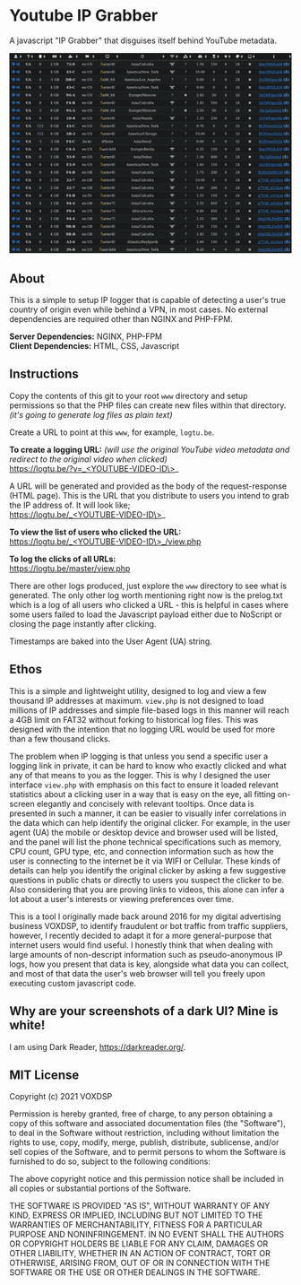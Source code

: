 # Youtube IP Grabber
A javascript "IP Grabber" that disguises itself behind YouTube metadata.

![view.php](https://raw.githubusercontent.com/mrbid/Youtube-IP-Grabber/main/screenshot1.png)

## About

This is a simple to setup IP logger that is capable of detecting a user's true country of origin even while behind a VPN, in most cases. No external dependencies are required other than NGINX and PHP-FPM.

**Server Dependencies:** NGINX, PHP-FPM<br>
**Client Dependencies:** HTML, CSS, Javascript

## Instructions

Copy the contents of this git to your root `www` directory and setup permissions so that the PHP files can create new files within that directory. *(it's going to generate log files as plain text)*

Create a URL to point at this `www`, for example, `logtu.be`.

**To create a logging URL:** *(will use the original YouTube video metadata and redirect to the original video when clicked)*<br>
https://logtu.be/?v=_<YOUTUBE-VIDEO-ID\>_

A URL will be generated and provided as the body of the request-response (HTML page). This is the URL that you distribute to users you intend to grab the IP address of. It will look like;<br>
https://logtu.be/_<YOUTUBE-VIDEO-ID\>_

**To view the list of users who clicked the URL:**<br>
https://logtu.be/_<YOUTUBE-VIDEO-ID\>_/view.php

**To log the clicks of all URLs:**<br>
https://logtu.be/master/view.php

There are other logs produced, just explore the `www` directory to see what is generated. The only other log worth mentioning right now is the prelog.txt which is a log of all users who clicked a URL - this is helpful in cases where some users failed to load the Javascript payload either due to NoScript or closing the page instantly after clicking.

Timestamps are baked into the User Agent (UA) string.

## Ethos

This is a simple and lightweight utility, designed to log and view a few thousand IP addresses at maximum. `view.php` is not designed to load millions of IP addresses and simple file-based logs in this manner will reach a 4GB limit on FAT32 without forking to historical log files. This was designed with the intention that no logging URL would be used for more than a few thousand clicks.

The problem when IP logging is that unless you send a specific user a logging link in private, it can be hard to know who exactly clicked and what any of that means to you as the logger. This is why I designed the user interface `view.php` with emphasis on this fact to ensure it loaded relevant statistics about a clicking user in a way that is easy on the eye, all fitting on-screen elegantly and concisely with relevant tooltips. Once data is presented in such a manner, it can be easier to visually infer correlations in the data which can help identify the original clicker. For example, in the user agent (UA) the mobile or desktop device and browser used will be listed, and the panel will list the phone technical specifications such as memory, CPU count, GPU type, etc, and connection information such as how the user is connecting to the internet be it via WIFI or Cellular. These kinds of details can help you identify the original clicker by asking a few suggestive questions in public chats or directly to users you suspect the clicker to be. Also considering that you are proving links to videos, this alone can infer a lot about a user's interests or viewing preferences over time.

This is a tool I originally made back around 2016 for my digital advertising business VOXDSP, to identify fraudulent or bot traffic from traffic suppliers, however, I recently decided to adapt it for a more general-purpose that internet users would find useful. I honestly think that when dealing with large amounts of non-descript information such as pseudo-anonymous IP logs, how you present that data is key, alongside what data you can collect, and most of that data the user's web browser will tell you freely upon executing custom javascript code.

## Why are your screenshots of a dark UI? Mine is white!
I am using Dark Reader, https://darkreader.org/.

## MIT License

Copyright (c) 2021 VOXDSP

Permission is hereby granted, free of charge, to any person obtaining a copy
of this software and associated documentation files (the "Software"), to deal
in the Software without restriction, including without limitation the rights
to use, copy, modify, merge, publish, distribute, sublicense, and/or sell
copies of the Software, and to permit persons to whom the Software is
furnished to do so, subject to the following conditions:

The above copyright notice and this permission notice shall be included in all
copies or substantial portions of the Software.

THE SOFTWARE IS PROVIDED "AS IS", WITHOUT WARRANTY OF ANY KIND, EXPRESS OR
IMPLIED, INCLUDING BUT NOT LIMITED TO THE WARRANTIES OF MERCHANTABILITY,
FITNESS FOR A PARTICULAR PURPOSE AND NONINFRINGEMENT. IN NO EVENT SHALL THE
AUTHORS OR COPYRIGHT HOLDERS BE LIABLE FOR ANY CLAIM, DAMAGES OR OTHER
LIABILITY, WHETHER IN AN ACTION OF CONTRACT, TORT OR OTHERWISE, ARISING FROM,
OUT OF OR IN CONNECTION WITH THE SOFTWARE OR THE USE OR OTHER DEALINGS IN THE
SOFTWARE.

